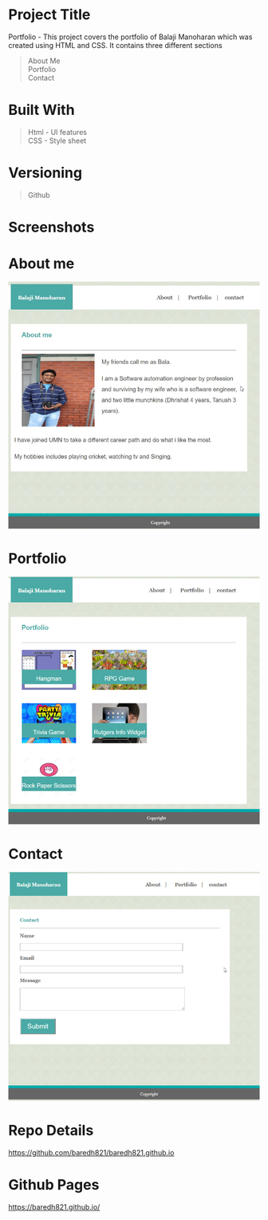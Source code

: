 # Project Title
Portfolio - This project covers the portfolio of Balaji Manoharan which was created using HTML and CSS. It contains three different sections 
> About Me <br>
> Portfolio <br>
> Contact <br>

# Built With
>Html - UI features <br>
>CSS - Style sheet <br>

# Versioning 
> Github

# Screenshots

# About me

<img src = "assets/images/AboutScreen.jpg">

# Portfolio

<img src = "assets/images/Portfolio.jpg">

# Contact

<img src = "assets/images/Contact.jpg">

# Repo Details 
https://github.com/baredh821/baredh821.github.io

# Github Pages
https://baredh821.github.io/












